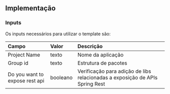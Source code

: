 ## **Implementação**

### **Inputs**
Os inputs necessários para utilizar o template são:

| **Campo** | **Valor** | **Descrição** |
| :--- | :--- | :--- |
| Project Name| texto | Nome da aplicação  |
| Group id| texto | Estrutura de pacotes  |
| Do you want to expose rest api | booleano | Verificação para adição de libs relacionadas a exposição de APIs Spring Rest  |
